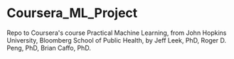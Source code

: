 Coursera_ML_Project
===================

Repo to Coursera's course Practical Machine Learning, from John Hopkins University, Bloomberg School of Public Health, by Jeff Leek, PhD, Roger D. Peng, PhD, Brian Caffo, PhD.
